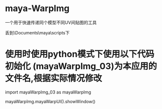 # maya-WarpImg
一个用于快速传递同个模型不同UV间贴图的工具


丢到\Documents\maya\scripts下
# 使用时使用python模式下使用以下代码初始化   (mayaWarpImg_03)为本应用的文件名,根据实际情况修改

import mayaWarpImg_03 as mayaWarpImg

mayaWarpImg.mayaWarpUI().showWindow()
